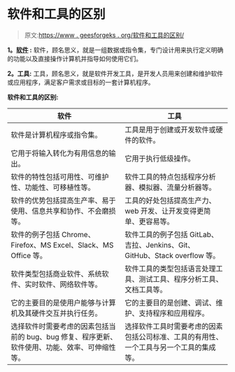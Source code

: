 # 软件和工具的区别

> 原文:[https://www . geesforgeks . org/软件和工具的区别/](https://www.geeksforgeeks.org/difference-between-software-and-tool/)

**1。[软件](https://www.geeksforgeeks.org/software-concepts/) :**
软件，顾名思义，就是一组数据或指令集，专门设计用来执行定义明确的功能以及直接操作计算机并指导如何使用它们。

**2。工具:**
工具，顾名思义，就是软件开发工具，是开发人员用来创建和维护软件或应用程序，满足客户需求或目标的一套计算机程序。

**软件和工具的区别:**

<center>

| 软件 | 工具 |
| --- | --- |
| 软件是计算机程序或指令集。 | 工具是用于创建或开发软件或硬件的软件。 |
| 它用于将输入转化为有用信息的输出。 | 它用于执行低级操作。 |
| 软件的特性包括可用性、可维护性、功能性、可移植性等。 | 软件工具的特点包括程序分析器、模拟器、流量分析器等。 |
| 软件的优势包括提高生产率、易于使用、信息共享和协作、不会磨损等。 | 工具的好处包括提高生产力、web 开发、让开发变得更简单、更容易等。 |
| 软件的例子包括 Chrome、Firefox、MS Excel、Slack、MS Office 等。 | 软件工具的例子包括 GitLab、吉拉、Jenkins、Git、GitHub、Stack overflow 等。 |
| 软件类型包括商业软件、系统软件、实时软件、网络软件等。 | 软件工具的类型包括语言处理工具、测试工具、程序分析工具、文档工具等。 |
| 它的主要目的是使用户能够与计算机及其硬件交互并执行任务。 | 它的主要目的是创建、调试、维护、支持程序和应用程序。 |
| 选择软件时需要考虑的因素包括当前的 bug、bug 修复、程序更新、软件使用、功能、效率、可伸缩性等。 | 选择软件工具时需要考虑的因素包括公司标准、工具的有用性、一个工具与另一个工具的集成等。 |

</center>